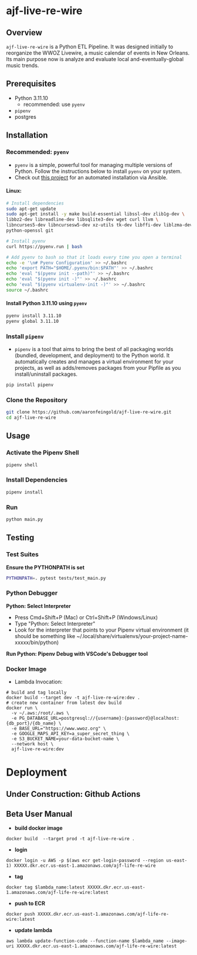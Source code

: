 # ajf-live-re-wire

## Overview
`ajf-live-re-wire` is a Python ETL Pipeline. It was designed initially to reorganize the WWOZ Livewire, a music calendar of events in New Orleans. Its main purpose now is analyze and evaluate local and-eventually-global music trends.

## Prerequisites
- Python 3.11.10
  - recommended: use `pyenv`
- `pipenv`
- postgres


## Installation

### Recommended: `pyenv`
- `pyenv` is a simple, powerful tool for managing multiple versions of Python. Follow the instructions below to install `pyenv` on your system.
- Check out [this project](https://github.com/aaronfeingold/ajf-fedora-workstation-ansible?tab=readme-ov-file#fedora-workstation-ansible) for an automated installation via Ansible.

#### Linux:
```sh
# Install dependencies
sudo apt-get update
sudo apt-get install -y make build-essential libssl-dev zlib1g-dev \
libbz2-dev libreadline-dev libsqlite3-dev wget curl llvm \
libncurses5-dev libncursesw5-dev xz-utils tk-dev libffi-dev liblzma-dev \
python-openssl git

# Install pyenv
curl https://pyenv.run | bash

# Add pyenv to bash so that it loads every time you open a terminal
echo -e '\n# Pyenv Configuration' >> ~/.bashrc
echo 'export PATH="$HOME/.pyenv/bin:$PATH"' >> ~/.bashrc
echo 'eval "$(pyenv init --path)"' >> ~/.bashrc
echo 'eval "$(pyenv init -)"' >> ~/.bashrc
echo 'eval "$(pyenv virtualenv-init -)"' >> ~/.bashrc
source ~/.bashrc
```

#### Install Python 3.11.10 using `pyenv`
```sh
pyenv install 3.11.10
pyenv global 3.11.10
```

### Install `pipenv`
- `pipenv` is a tool that aims to bring the best of all packaging worlds (bundled, development, and deployment) to the Python world. It automatically creates and manages a virtual environment for your projects, as well as adds/removes packages from your Pipfile as you install/uninstall packages.

```sh
pip install pipenv
```

### Clone the Repository
```sh
git clone https://github.com/aaronfeingold/ajf-live-re-wire.git
cd ajf-live-re-wire
```

## Usage

### Activate the Pipenv Shell
```sh
pipenv shell
```

### Install Dependencies
```sh
pipenv install
```

### Run
```sh
python main.py
```

## Testing
### Test Suites
**Ensure the PYTHONPATH is set**
```sh
PYTHONPATH=. pytest tests/test_main.py
```

### Python Debugger
**Python: Select Interpreter**

- Press Cmd+Shift+P (Mac) or Ctrl+Shift+P (Windows/Linux)
- Type "Python: Select Interpreter"
- Look for the interpreter that points to your Pipenv virtual environment (it should be something like ~/.local/share/virtualenvs/your-project-name-xxxxx/bin/python)

**Run Python: Pipenv Debug with VSCode's Debugger tool**

### Docker Image
- Lambda Invocation:
```
# build and tag locally
docker build --target dev -t ajf-live-re-wire:dev .
# create new container from latest dev build
docker run \
  -v ~/.aws:/root/.aws \
  -e PG_DATABASE_URL=postgresql://{username}:{password}@localhost:{db_port}/{db_name} \
  -e BASE_URL="https://www.wwoz.org" \
  -e GOOGLE_MAPS_API_KEY=a_super_secret_thing \
  -e S3_BUCKET_NAME=your-data-bucket-name \
  --network host \
  ajf-live-re-wire:dev
```


# Deployment
## Under Construction: Github Actions

## Beta User Manual

- **build docker image**
```
docker build  --target prod -t ajf-live-re-wire .
```
- **login**
```
docker login -u AWS -p $(aws ecr get-login-password --region us-east-1) XXXXX.dkr.ecr.us-east-1.amazonaws.com/ajf-life-re-wire
```
- **tag**
```
docker tag $lambda_name:latest XXXXX.dkr.ecr.us-east-1.amazonaws.com/ajf-life-re-wire:latest
```
- **push to ECR**
```
docker push XXXXX.dkr.ecr.us-east-1.amazonaws.com/ajf-life-re-wire:latest
```
- **update lambda**
```
aws lambda update-function-code --function-name $lambda_name --image-uri XXXXX.dkr.ecr.us-east-1.amazonaws.com/ajf-life-re-wire:latest
```
